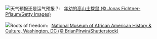 ![](https://www.bing.com/th?id=OHR.AustriaMarmot_ZH-CN2303743586_UHD.jpg&w=1000)天气预报还是运气预报？:&nbsp;&ensp;[年幼的高山土拨鼠 (© Jonas Fichtner-Pflaum/Getty Images)](https://www.bing.com/th?id=OHR.AustriaMarmot_ZH-CN2303743586_UHD.jpg)
<br><br/>
![](https://www.bing.com/th?id=OHR.AfricanMuseumDC_EN-US9749048351_UHD.jpg&w=1000)Roots of freedom:&nbsp;&ensp;[National Museum of African American History & Culture, Washington, DC (© BrianPIrwin/Shutterstock)](https://www.bing.com/th?id=OHR.AfricanMuseumDC_EN-US9749048351_UHD.jpg)
<br><br/>
